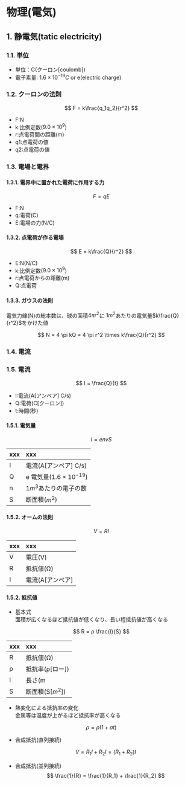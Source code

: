 # 物理(電気)

## 1. 静電気(tatic electricity)

### 1.1. 単位

- 単位：C(クーロン[coulomb])
- 電子素量: $1.6 \times 10^{-19} C$ or e(electric charge)

### 1.2. クーロンの法則

$$
F = k\frac{q_1q_2}{r^2}
$$

- F:N
- k:比例定数($9.0\times10^{9}$)
- r:点電荷間の距離(m)
- q1:点電荷の値
- q2:点電荷の値

### 1.3. 電場と電界

#### 1.3.1. 電界中に置かれた電荷に作用する力

$$
F = qE
$$

- F:N
- q:電荷(C)
- E:電場の力(N/C)

#### 1.3.2. 点電荷が作る電場

$$
E = k\frac{Q}{r^2}
$$

- E:N(N/C)
- k:比例定数($9.0\times10^{9}$)
- r:点電荷からの距離(m)
- Q:点電荷

#### 1.3.3. ガウスの法則

電気力線(N)の総本数は、球の面積$4 \pi r^2$に $1m^2$あたりの電気量$k\frac{Q}{r^2}$をかけた値

$$
N = 4 \pi kQ = 4 \pi r^2 \times k\frac{Q}{r^2}
$$

### 1.4. 電流

### 1.5. 電流

$$
I = \frac{Q}{t}
$$

- I:電流(A[アンペア] C/s)
- Q:電荷(C[クーロン])
- t:時間(秒)

#### 1.5.1. 電気量

$$
I = envS
$$

| xxx | xxx                             |
| :-- | :------------------------------ |
| I   | 電流(A[アンペア] C/s)           |
| Q   | e 電気量($1.6 \times 10^{-19}$) |
| n   | $1m^3$あたりの電子の数          |
| S   | 断面積($m^{2}$)                 |

#### 1.5.2. オームの法則

$$
V = RI
$$

| xxx | xxx              |
| :-- | :--------------- |
| V   | 電圧(V)          |
| R   | 抵抗値(Ω)        |
| I   | 電流(A[アンペア] |

#### 1.5.2. 抵抗値

- 基本式  
  面積が広くなるほど抵抗値が低くなり、長い程抵抗値が高くなる

$$
R = ρ \frac{l}{S}
$$

| xxx | xxx              |
| :-- | :--------------- |
| R   | 抵抗値(Ω)        |
| ρ   | 抵抗率(ρ[ロー])  |
| l   | 長さ(m           |
| S   | 断面積(S[$m^2$]) |

- 熱変化による抵抗率の変化  
  金属等は温度が上がるほど抵抗率が高くなる

$$
ρ = ρ(1+at)
$$

- 合成抵抗(直列接続)

  $$
  V = R_1I + R_2I = (R_1 + R_2)I
  $$

- 合成抵抗(並列接続)
  $$
  \frac{1}{R} = \frac{1}{R_1} + \frac{1}{R_2}
  $$
